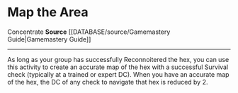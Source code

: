 ﻿---
id: '479'
name: Map the Area
rarity: Common
source: '[[DATABASE/source/Gamemastery Guide|Gamemastery Guide]]'
trait:
- '[[DATABASE/trait/Concentrate|Concentrate]]'
type: Action

---
# Map the Area

<span class="item-trait">Concentrate</span>
**Source** [[DATABASE/source/Gamemastery Guide|Gamemastery Guide]]

---
As long as your group has successfully Reconnoitered the hex, you can use this activity to create an accurate map of the hex with a successful Survival check (typically at a trained or expert DC). When you have an accurate map of the hex, the DC of any check to navigate that hex is reduced by 2.